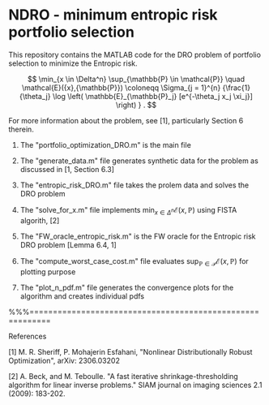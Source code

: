 # NDRO - minimum entropic risk portfolio selection

This repository contains the MATLAB code for the DRO problem of portfolio selection to minimize the Entropic risk.

$$
\min_{x \in \Delta^n} \sup_{\mathbb{P} \in \mathcal{P}} \quad \mathcal{E}({x},{\mathbb{P}}) \coloneqq \Sigma_{j = 1}^{n} {\frac{1}{\theta_j} \log \left( \mathbb{E}_{\mathbb{P}_j} [e^{-\theta_j x_j \xi_j}] \right) }  .
$$

For more information about the problem, see [1], particularly Section 6 therein.

1. The "portfolio_optimization_DRO.m" is the main file

2. The "generate_data.m" file generates synthetic data for the problem as discussed in [1, Section 6.3]

3. The "entropic_risk_DRO.m" file takes the prolem data and solves the DRO problem

4. The "solve_for_x.m" file implements $` \min_{x \in  \Delta^n} \mathcal{E}({x},{\mathbb{P}}) `$ using FISTA algorith, [2]

5. The "FW_oracle_entropic_risk.m" is the FW oracle for the Entropic risk DRO problem [Lemma 6.4, 1]

6. The "compute_worst_case_cost.m" file evaluates $` \sup_{\mathbb{P} \in \mathcal{P}} \mathcal{E}({x},{\mathbb{P}}) `$ for plotting purpose

7. The "plot_n_pdf.m" file generates the convergence plots for the algorithm and creates individual pdfs


%%%==========================================================

References

[1] M. R. Sheriff, P. Mohajerin Esfahani, "Nonlinear Distributionally Robust Optimization", arXiv: 2306.03202

[2] A. Beck, and M. Teboulle. "A fast iterative shrinkage-thresholding algorithm for linear inverse problems." SIAM journal on imaging sciences 2.1 (2009): 183-202.
